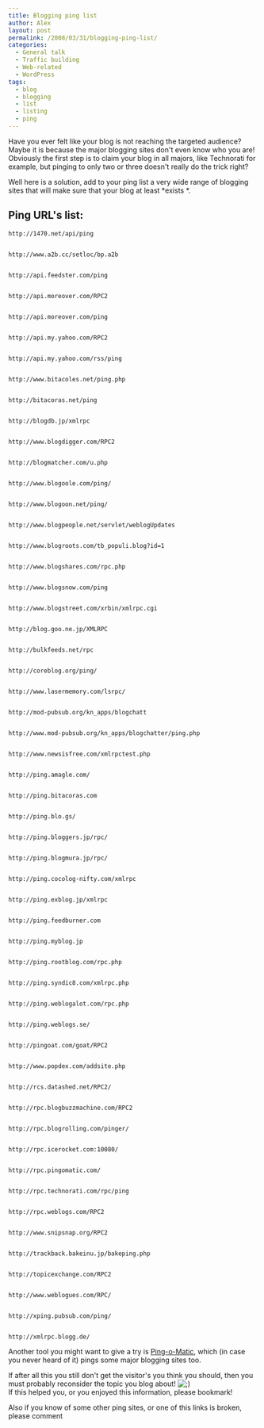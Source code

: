 ```yaml
---
title: Blogging ping list
author: Alex
layout: post
permalink: /2008/03/31/blogging-ping-list/
categories:
  - General talk
  - Traffic building
  - Web-related
  - WordPress
tags:
  - blog
  - blogging
  - list
  - listing
  - ping
---
```

 

Have you ever felt like your blog is not reaching the targeted audience? Maybe it is because the major blogging sites don\'t even know who you are!  
Obviously the first step is to claim your blog in all majors, like Technorati for example, but pinging to only two or three doesn\'t really do the trick right?

Well here is a solution, add to your ping list a very wide range of blogging sites that will make sure that your blog at least *exists *.

## Ping URL\'s list:

    http://1470.net/api/ping
    
    
    http://www.a2b.cc/setloc/bp.a2b
    
    
    http://api.feedster.com/ping
    
    
    http://api.moreover.com/RPC2
    
    
    http://api.moreover.com/ping
    
    
    http://api.my.yahoo.com/RPC2
    
    
    http://api.my.yahoo.com/rss/ping
    
    
    http://www.bitacoles.net/ping.php
    
    
    http://bitacoras.net/ping
    
    
    http://blogdb.jp/xmlrpc
    
    
    http://www.blogdigger.com/RPC2
    
    
    http://blogmatcher.com/u.php
    
    
    http://www.blogoole.com/ping/
    
    
    http://www.blogoon.net/ping/
    
    
    http://www.blogpeople.net/servlet/weblogUpdates
    
    
    http://www.blogroots.com/tb_populi.blog?id=1
    
    
    http://www.blogshares.com/rpc.php
    
    
    http://www.blogsnow.com/ping
    
    
    http://www.blogstreet.com/xrbin/xmlrpc.cgi
    
    
    http://blog.goo.ne.jp/XMLRPC
    
    
    http://bulkfeeds.net/rpc
    
    
    http://coreblog.org/ping/
    
    
    http://www.lasermemory.com/lsrpc/
    
    
    http://mod-pubsub.org/kn_apps/blogchatt
    
    
    http://www.mod-pubsub.org/kn_apps/blogchatter/ping.php
    
    
    http://www.newsisfree.com/xmlrpctest.php
    
    
    http://ping.amagle.com/
    
    
    http://ping.bitacoras.com
    
    
    http://ping.blo.gs/
    
    
    http://ping.bloggers.jp/rpc/
    
    
    http://ping.blogmura.jp/rpc/
    
    
    http://ping.cocolog-nifty.com/xmlrpc
    
    
    http://ping.exblog.jp/xmlrpc
    
    
    http://ping.feedburner.com
    
    
    http://ping.myblog.jp
    
    
    http://ping.rootblog.com/rpc.php
    
    
    http://ping.syndic8.com/xmlrpc.php
    
    
    http://ping.weblogalot.com/rpc.php
    
    
    http://ping.weblogs.se/
    
    
    http://pingoat.com/goat/RPC2
    
    
    http://www.popdex.com/addsite.php
    
    
    http://rcs.datashed.net/RPC2/
    
    
    http://rpc.blogbuzzmachine.com/RPC2
    
    
    http://rpc.blogrolling.com/pinger/
    
    
    http://rpc.icerocket.com:10080/
    
    
    http://rpc.pingomatic.com/
    
    
    http://rpc.technorati.com/rpc/ping
    
    
    http://rpc.weblogs.com/RPC2
    
    
    http://www.snipsnap.org/RPC2
    
    
    http://trackback.bakeinu.jp/bakeping.php
    
    
    http://topicexchange.com/RPC2
    
    
    http://www.weblogues.com/RPC/
    
    
    http://xping.pubsub.com/ping/
    
    
    http://xmlrpc.blogg.de/
    
    

Another tool you might want to give a try is [Ping-o-Matic][1], which (in case you never heard of it) pings some major blogging sites too.

 [1]: http://pingomatic.com/

If after all this you still don\'t get the visitor\'s you think you should, then you must probably reconsider the topic you blog about! ![;)][2]   
If this helped you, or you enjoyed this information, please bookmark!

 [2]: http://i0.wp.com/urbanoalvarez.es/blog/wp-content/plugins/smilies-themer/kopete/wink.png

Also if you know of some other ping sites, or one of this links is broken, please comment
